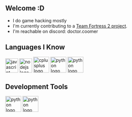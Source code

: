 ## Welcome :D

- I do game hacking mostly
- I'm currently contributing to a [Team Fortress 2 project](https://github.com/faluthe/tf_c).
- I'm reachable on discord: doctor.coomer

## Languages I Know

<div align="left">
  <img src="https://raw.githubusercontent.com/yoshisaac/yoshisaac/refs/heads/main/ISO_C%2B%2B_Logo.svg.png" height="45" width="40" alt="javascript logo"  />
  <img src="https://raw.githubusercontent.com/yoshisaac/yoshisaac/refs/heads/main/Python-logo-notext.svg.png" height="45" width="40" alt="nodejs logo"  />
  <img src="https://raw.githubusercontent.com/yoshisaac/yoshisaac/refs/heads/main/Rust_programming_language_black_logo.svg.png" height="50" width="50" alt="cplusplus logo"  />
  <img src="https://raw.githubusercontent.com/yoshisaac/yoshisaac/refs/heads/main/Lua-Logo.svg.png" height="50" width="50" alt="python logo"  />
  <img src="https://raw.githubusercontent.com/yoshisaac/yoshisaac/refs/heads/main/The_C_Programming_Language_logo.svg.png" height="50" width="50" alt="python logo"  />
</div>

## Development Tools

<div align="left">
  <img src="https://raw.githubusercontent.com/yoshisaac/yoshisaac/refs/heads/main/120px-EmacsIcon.svg.png" height="50" width="50" alt="python logo"  />
  <img src="https://raw.githubusercontent.com/yoshisaac/yoshisaac/refs/heads/main/Heckert_GNU_white.svg.png" height="50" width="50" alt="python logo"  />
</div>
